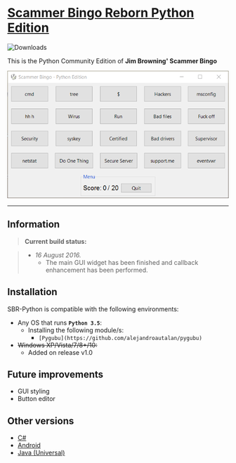 # [Scammer Bingo Reborn Python Edition](https://github.com/margobra8/scammer-bingo-reborn-python/releases)

![Downloads](https://img.shields.io/github/downloads/margobra8/Caepy/total.svg)

This is the Python Community Edition of **Jim Browning' Scammer Bingo**

![Screenshot](screenshot.png)

----------


Information
-------------

> **Current build status:**

> - *16 August 2016.*
>   - The main GUI widget has been finished and callback enhancement has been performed.

Installation
------------

SBR-Python is compatible with the following environments:

 - Any OS that runs **`Python 3.5`**:
	 - Installing the following module/s:
	   - `[Pygubu](https://github.com/alejandroautalan/pygubu)`
 - ~~Windows XP/Vista/7/8+/10:~~
	 - Added on release v1.0

Future improvements
-----------

 - GUI styling
 - Button editor

Other versions
-----------

- [C#](https://github.com/JoeTheHuman/Scammer-Bingo-Reborn)
- [Android](https://play.google.com/store/apps/details?id=com.xelitexirish.scammerbingo)
- [Java (Universal)](https://github.com/HexxiumCreations/spammer-bingo-desktop-java)